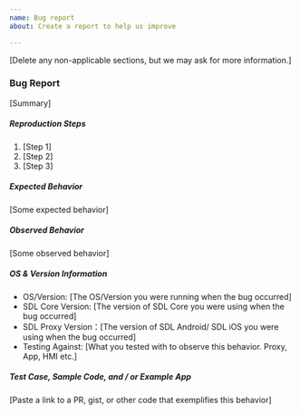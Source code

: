 ```yaml
---
name: Bug report
about: Create a report to help us improve

---
```


[Delete any non-applicable sections, but we may ask for more information.]

### Bug Report
[Summary]

##### Reproduction Steps
1. [Step 1]
2. [Step 2]
3. [Step 3]

##### Expected Behavior
[Some expected behavior]

##### Observed Behavior
[Some observed behavior]

##### OS & Version Information
* OS/Version: [The OS/Version you were running when the bug occurred]
* SDL Core Version: [The version of SDL Core you were using when the bug occurred]
* SDL Proxy Version：[The version of SDL Android/ SDL iOS you were using when the bug occurred]
* Testing Against: [What you tested with to observe this behavior. Proxy, App, HMI etc.]

##### Test Case, Sample Code, and / or Example App
[Paste a link to a PR, gist, or other code that exemplifies this behavior]
